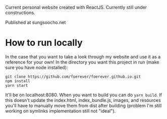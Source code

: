 Current personal website created with ReactJS. Currently still under constructions.

Published at sungsoocho.net

# How to run locally
In the case that you want to take a look through my website and use it as a reference for your own! In the directory you want this project in run (make sure you have node installed):
```
git clone https://github.com/foerever/foerever.github.io.git
npm install
yarn start
```

It'll be on localhost:8080. When you want to build you can do `yarn build`. 
If this doesn't update the index.html, index_bundle.js, images, and resources you'll have to manually move them from dist after building (problem I'm still working on symlinks implementation still not "ideal").